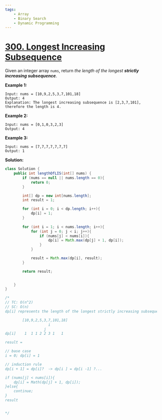 ```yaml
---
tags:
    - Array
    - Binary Search
    - Dynamic Programming
---
```


# [300. Longest Increasing Subsequence](https://leetcode.com/problems/longest-increasing-subsequence/)

Given an integer array `nums`, return *the length of the longest **strictly increasing subsequence***. 

**Example 1:**

```
Input: nums = [10,9,2,5,3,7,101,18]
Output: 4
Explanation: The longest increasing subsequence is [2,3,7,101], therefore the length is 4.
```

**Example 2:**

```
Input: nums = [0,1,0,3,2,3]
Output: 4
```

**Example 3:**

```
Input: nums = [7,7,7,7,7,7,7]
Output: 1
```

 

**Solution:**

```java
class Solution {
    public int lengthOfLIS(int[] nums) {
        if (nums == null || nums.length == 0){
            return 0;
        }

        int[] dp = new int[nums.length];
        int result = 1;

        for (int i = 0; i < dp.length; i++){
            dp[i] = 1;
        }
        
        for (int i = 1; i < nums.length; i++){
            for (int j = 0; j < i; j++){
                if (nums[j] < nums[i]){
                    dp[i] = Math.max(dp[j] + 1, dp[i]);
                }
            }

            result = Math.max(dp[i], result);
        }

        return result;

        
    }
}

/*
// TC: O(n^2)
// SC: O(n)
dp[i] represents the length of the longest strictly increasing subsequence end at i

        [10,9,2,5,3,7,101,18]
                    i
                  j
dp[i]    1  1 1 2 2 3 1   1

result = 

// base case 
i = 0; dp[i] = 1

// induction rule 
dp[i + 1] = dp[i]?  -> dp[i ] = dp[i -1] ?...

if (nums[j] < nums[i]){
    dp[i] = Math(dp[j] + 1, dp[i]);
}else{
    continue;
}
result


*/
```

